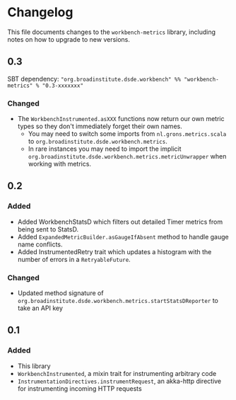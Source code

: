 # Changelog

This file documents changes to the `workbench-metrics` library, including notes on how to upgrade to new versions.

## 0.3

SBT dependency: `"org.broadinstitute.dsde.workbench" %% "workbench-metrics" % "0.3-xxxxxxx"`

### Changed

- The `WorkbenchInstrumented.asXXX` functions now return our own metric types so they don't immediately forget their own names.
  - You may need to switch some imports from `nl.grons.metrics.scala` to `org.broadinstitute.dsde.workbench.metrics`.
  - In rare instances you may need to import the implicit `org.broadinstitute.dsde.workbench.metrics.metricUnwrapper` when working with metrics.

## 0.2

### Added

- Added WorkbenchStatsD which filters out detailed Timer metrics from being sent to StatsD.
- Added `ExpandedMetricBuilder.asGaugeIfAbsent` method to handle gauge name conflicts.
- Added InstrumentedRetry trait which updates a histogram with the number of errors in a `RetryableFuture`.

### Changed 

- Updated method signature of `org.broadinstitute.dsde.workbench.metrics.startStatsDReporter` to take an API key

## 0.1

### Added

- This library
- `WorkbenchInstrumented`, a mixin trait for instrumenting arbitrary code
- `InstrumentationDirectives.instrumentRequest`, an akka-http directive for instrumenting incoming HTTP requests
